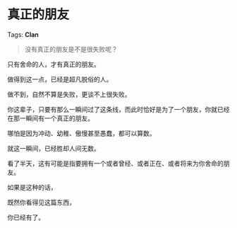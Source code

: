 # 真正的朋友

Tags: **Clan**

> 没有真正的朋友是不是很失败呢？



只有舍命的人，才有真正的朋友。

做得到这一点，已经是超凡脱俗的人。

做不到，自然不算是失败，更谈不上很失败。

你这辈子，只要有那么一瞬间过了这条线，而此时恰好是为了一个朋友，你就已经在那一瞬间有一个真正的朋友。

哪怕是因为冲动、幼稚、傲慢甚至愚蠢，都可以算数。

就这一瞬间，已经胜却人间无数。

  


看了半天，这有可能是指要拥有一个或者曾经、或者正在、或者将来为你舍命的朋友。

  


如果是这种的话，

既然你看得见这篇东西，

你已经有了。



